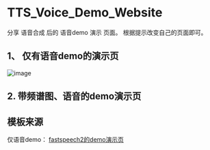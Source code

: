 # TTS_Voice_Demo_Website
分享 语音合成 后的 语音demo  演示 页面。 根据提示改变自己的页面即可。

## 1、 仅有语音demo的演示页

![image](https://github.com/code-manba/TTS_Voice_Demo_Website/assets/57063392/8c52362a-647a-416b-8990-6790115d20b3)




## 2. 带频谱图、语音的demo演示页


## 模板来源

仅语音demo： [fastspeech2的demo演示页](https://speechresearch.github.io/fastspeech2/)
